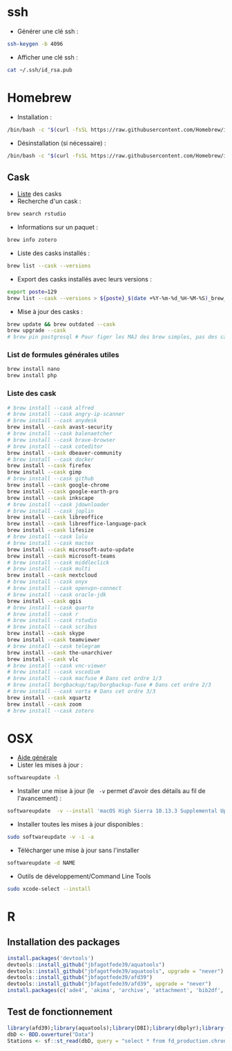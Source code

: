 <!--- Description ----
-- Auteur : Jean-Baptiste Fagot
-- Objectif : Script maintenance logiciels clients
-- Problèmes : 
-- À faire : 
-- Notes : 
 -->

# ssh
- Générer une clé ssh :
``` bash
ssh-keygen -b 4096
```
- Afficher une clé ssh :
``` bash
cat ~/.ssh/id_rsa.pub
```

# Homebrew
- Installation :
``` bash
/bin/bash -c "$(curl -fsSL https://raw.githubusercontent.com/Homebrew/install/HEAD/install.sh)"
```
- Désinstallation (si nécessaire) :
``` bash
/bin/bash -c "$(curl -fsSL https://raw.githubusercontent.com/Homebrew/install/master/uninstall.sh)"
```

## Cask
- [Liste](https://formulae.brew.sh/cask/) des casks
- Recherche d'un cask : 
``` bash
brew search rstudio
```

- Informations sur un paquet : 
``` bash
brew info zotero
```

- Liste des casks installés :
``` bash
brew list --cask --versions
```

- Export des casks installés avec leurs versions :
``` bash
export poste=129
brew list --cask --versions > ${poste}_$(date +%Y-%m-%d_%H-%M-%S)_brew_versions.txt
```

- Mise à jour des casks :
``` bash
brew update && brew outdated --cask
brew upgrade --cask
# brew pin postgresql # Pour figer les MAJ des brew simples, pas des cask
```

### List de formules générales utiles
```bash
brew install nano
brew install php
```

### Liste des cask
``` bash
# brew install --cask alfred
# brew install --cask angry-ip-scanner
# brew install --cask anydesk
brew install --cask avast-security
# brew install --cask balenaetcher
# brew install --cask brave-browser
# brew install --cask coteditor
brew install --cask dbeaver-community
# brew install --cask docker
brew install --cask firefox
brew install --cask gimp
# brew install --cask github
brew install --cask google-chrome
brew install --cask google-earth-pro
brew install --cask inkscape
# brew install --cask jdownloader
# brew install --cask joplin
brew install --cask libreoffice
brew install --cask libreoffice-language-pack
brew install --cask lifesize
# brew install --cask lulu
# brew install --cask mactex
brew install --cask microsoft-auto-update
brew install --cask microsoft-teams
# brew install --cask middleclick
# brew install --cask multi
brew install --cask nextcloud
# brew install --cask onyx
# brew install --cask openvpn-connect
# brew install --cask oracle-jdk
brew install --cask qgis
# brew install --cask quarto
# brew install --cask r
# brew install --cask rstudio
# brew install --cask scribus
brew install --cask skype
brew install --cask teamviewer
# brew install --cask telegram
brew install --cask the-unarchiver
brew install --cask vlc
# brew install --cask vnc-viewer
# brew install --cask vscodium
# brew install --cask macfuse # Dans cet ordre 1/3
# brew install borgbackup/tap/borgbackup-fuse # Dans cet ordre 2/3
# brew install --cask vorta # Dans cet ordre 3/3
brew install --cask xquartz
brew install --cask zoom
# brew install --cask zotero
```

# OSX
- [Aide générale](https://www.cyberciti.biz/faq/apple-mac-os-x-update-softwareupdate-bash-shell-command/)
- Lister les mises à jour :
``` bash
softwareupdate -l
```

- Installer une mise à jour (le ` -v` permet d'avoir des détails au fil de l'avancement) :
``` bash
softwareupdate  -v --install 'macOS High Sierra 10.13.3 Supplemental Update-'
```

- Installer toutes les mises à jour disponibles :
``` bash
sudo softwareupdate -v -i -a
```

- Télécharger une mise à jour sans l'installer
``` bash
softwareupdate -d NAME
```

- Outils de développement/Command Line Tools
``` bash
sudo xcode-select --install
```

# R
## Installation des packages
``` R
install.packages('devtools')
devtools::install_github("jbfagotfede39/aquatools")
devtools::install_github("jbfagotfede39/aquatools", upgrade = "never")
devtools::install_github("jbfagotfede39/afd39")
devtools::install_github("jbfagotfede39/afd39", upgrade = "never")
install.packages(c('ade4', 'akima', 'archive', 'attachment', 'bib2df', 'clisymbols', 'colourpicker', 'corrr', 'cronR', 'DT', 'dygraphs', 'flextable', 'ggmap', 'ggplotify', 'ggrepel', 'ggthemes', 'gitcreds', 'gt', 'gtExtras', 'gtsummary', 'hrbrthemes', 'janitor', 'kableExtra', 'logr', 'markdown', 'osmdata', 'palmerpenguins', 'pander', 'pgirmess', 'qrcode', 'RCurl', 'recipes', 'renv', 'RSQLite', 'sassy', 'shiny', 'shinyauthr', 'shinydashboard', 'shinyFiles', 'styler', 'svglite', 'tidygeocoder', 'tidylog', 'tidyxl', 'vegan', 'viridis'))
```

## Test de fonctionnement
``` R
library(afd39);library(aquatools);library(DBI);library(dbplyr);library(ggrepel);library(glue);library(lubridate);library(readxl);library(sf);library(stringr);library(tidyverse)
dbD <- BDD.ouverture("Data")
Stations <- sf::st_read(dbD, query = "select * from fd_production.chroniques_stations;")
```
